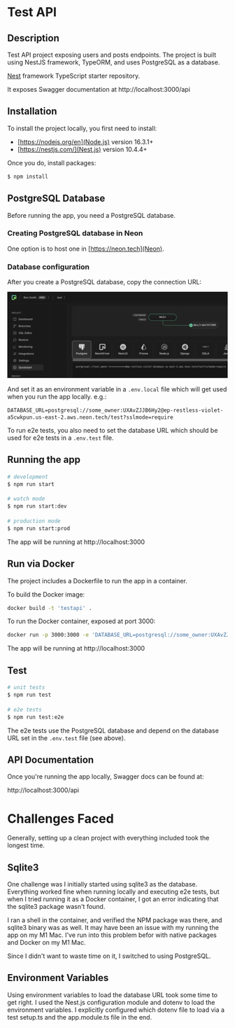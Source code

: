 # Test API

## Description

Test API project exposing users and posts endpoints. The project is built using NestJS framework, TypeORM,
and uses PostgreSQL as a database.

[Nest](https://github.com/nestjs/nest) framework TypeScript starter repository.

It exposes Swagger documentation at http://localhost:3000/api

## Installation

To install the project locally, you first need to install:

- [https://nodejs.org/en](Node.js) version 16.3.1+
- [https://nestjs.com/](Nest.js) version 10.4.4+

Once you do, install packages:

```bash
$ npm install
```

## PostgreSQL Database

Before running the app, you need a PostgreSQL database.

### Creating PostgreSQL database in Neon

One option is to host one in [https://neon.tech](Neon).

### Database configuration

After you create a PostgreSQL database, copy the connection URL:

![alt text](image.png)

And set it as an environment variable in a `.env.local` file which will get used when you run the app locally.  e.g.:

```
DATABASE_URL=postgresql://some_owner:UXAvZJJB6Hy2@ep-restless-violet-a5cwkpun.us-east-2.aws.neon.tech/test?sslmode=require
```

To run e2e tests, you also need to set the database URL which should be used for e2e tests in a `.env.test` file.

## Running the app

```bash
# development
$ npm run start

# watch mode
$ npm run start:dev

# production mode
$ npm run start:prod
```

The app will be running at http://localhost:3000

## Run via Docker

The project includes a Dockerfile to run the app in a container.

To build the Docker image:

```bash
docker build -t 'testapi' .
```

To run the Docker container, exposed at port 3000:

```bash
docker run -p 3000:3000 -e 'DATABASE_URL=postgresql://some_owner:UXAvZJJB6Hy2@ep-restless-violet-a5cwkpun.us-east-2.aws.neon.tech/test?sslmode=require' testapi
```

The app will be running at http://localhost:3000

## Test

```bash
# unit tests
$ npm run test

# e2e tests
$ npm run test:e2e
```

The e2e tests use the PostgreSQL database and depend on the database URL set in the `.env.test` file (see above).

## API Documentation

Once you're running the app locally, Swagger docs can be found at:

http://localhost:3000/api

# Challenges Faced

Generally, setting up a clean project with everything included took the longest time.

## Sqlite3

One challenge was I initially started using sqlite3 as the database.  Everything worked fine when running locally and
executing e2e tests, but when I tried running it as a Docker container, I got an error indicating that the sqlite3
package wasn't found.

I ran a shell in the container, and verified the NPM package was there, and sqlite3 binary was as well.
It may have been an issue with my running the app on my M1 Mac.  I've run into this problem befor with native
packages and Docker on my M1 Mac.

Since I didn't want to waste time on it, I switched to using PostgreSQL.

## Environment Variables

Using environment variables to load the database URL took some time to get right.  I used the Nest.js configuration
module and dotenv to load the environment variables.  I explicitly configured which dotenv file to load via
a test setup.ts and the app.module.ts file in the end.
